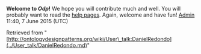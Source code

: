 __Welcome to _Odp_!__ We hope you will contribute much and well. 
You will probably want to read the [help pages](http://ontologydesignpatterns.org/wiki/Help:Contents "Help:Contents"). Again, welcome and have fun! [Admin](../User/ValentinaPresutti.md "User:ValentinaPresutti") 11:40, 7 June 2015 (UTC)





Retrieved from "[http://ontologydesignpatterns.org/wiki/User\_talk:DanielRedondo](../User_talk/DanielRedondo.md)"